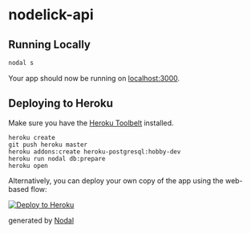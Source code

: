 # nodelick-api

## Running Locally

```sh
nodal s
```

Your app should now be running on [localhost:3000](http://localhost:3000/).


## Deploying to Heroku

Make sure you have the [Heroku Toolbelt](https://toolbelt.heroku.com/) installed.

```
heroku create
git push heroku master
heroku addons:create heroku-postgresql:hobby-dev
heroku run nodal db:prepare
heroku open
```

Alternatively, you can deploy your own copy of the app using the web-based flow:

[![Deploy to Heroku](https://www.herokucdn.com/deploy/button.png)](https://heroku.com/deploy)



generated by [Nodal](http://nodaljs.com)
